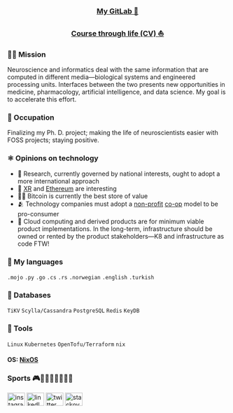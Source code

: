 <h3 align="center"><a href="https://gitlab.com/caniko">My GitLab 🦊</a></h3>

<h3 align="center"><a href="https://github.com/caniko/CourseOfLife/blob/trunk/cv-compressed.pdf">Course through life (CV) ⛵</a></h3>

### 🥷🏻 Mission
Neuroscience and informatics deal with the same information that are computed in different media—biological systems and engineered processing units. Interfaces between the two presents new opportunities in medicine, pharmacology, artificial intelligence, and data science. My goal is to accelerate this effort.

### 🔭 Occupation
Finalizing my Ph. D. project; making the life of neuroscientists easier with FOSS projects; staying positive.

### ⚛️ Opinions on technology
- 🔬 Research, currently governed by national interests, ought to adopt a more international approach
- 🤖 [XR](https://en.wikipedia.org/wiki/Extended_reality) and [Ethereum](https://en.wikipedia.org/wiki/Ethereum) are interesting
- 🫰🏻 Bitcoin is currently the best store of value
- 🫂 Technology companies must adopt a [non-profit](https://en.wikipedia.org/wiki/Nonprofit_organization) [co-op](https://en.wikipedia.org/wiki/Cooperative) model to be pro-consumer
- 💢 Cloud computing and derived products are for minimum viable product implementations. In the long-term, infrastructure should be owned or rented by the product stakeholders—K8 and infrastructure as code FTW!

### 💬 My languages
`.mojo` `.py` `.go` `.cs` `.rs` `.norwegian` `.english` `.turkish`

### 📀 Databases
`TiKV` `Scylla/Cassandra` `PostgreSQL` `Redis` `KeyDB`

### 🧰 Tools
`Linux` `Kubernetes` `OpenTofu/Terraform` `nix`

#### OS: [NixOS](https://nixos.org/)

### Sports 🎮🏋️‍♂️🏄‍♂️🏃‍♂️🧗

<a href="https://www.instagram.com/caniko_ht/" target="blank"><img align="center" src="https://raw.githubusercontent.com/rahuldkjain/github-profile-readme-generator/master/src/images/icons/Social/instagram.svg" alt="instagram" height="30" width="40" /></a>
<a href="https://linkedin.com/in/canhtartanoglu" target="blank"><img align="center" src="https://raw.githubusercontent.com/rahuldkjain/github-profile-readme-generator/master/src/images/icons/Social/linked-in-alt.svg" alt="linkedIn" height="30" width="40" /></a>
<a href="https://twitter.com/canhtart" target="blank"><img align="center" src="https://raw.githubusercontent.com/rahuldkjain/github-profile-readme-generator/master/src/images/icons/Social/twitter.svg" alt="twitter" height="30" width="40" /></a>
<a href="https://stackoverflow.com/users/9793651" target="blank"><img align="center" src="https://raw.githubusercontent.com/rahuldkjain/github-profile-readme-generator/master/src/images/icons/Social/stack-overflow.svg" alt="stackoverflow" height="30" width="40" /></a>
